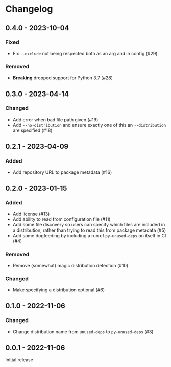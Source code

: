 # Changelog

## 0.4.0 - 2023-10-04

### Fixed

  - Fix `--exclude` not being respected both as an arg and in config (\#29)

### Removed

  - **Breaking** dropped support for Python 3.7 (\#28)

## 0.3.0 - 2023-04-14

### Changed

  - Add error when bad file path given (\#19)
  - Add `--no-distribution` and ensure exactly one of this an `--distribution`
    are specified (\#18)

## 0.2.1 - 2023-04-09

### Added

  - Add repository URL to package metadata (\#16)

## 0.2.0 - 2023-01-15

### Added

  - Add license (\#13)
  - Add ability to read from configuration file (\#11)
  - Add some file discovery so users can specify which files are included in a
    distribution, rather than trying to read this from package metadata (\#5)
  - Add some dogfeeding by including a run of `py-unused-deps` on itself in CI
    (\#4)

### Removed

  - Remove (somewhat) magic distribution detection (\#10)

### Changed

  - Make specifying a distribution optional (\#6)

## 0.1.0 - 2022-11-06

### Changed

  - Change distribution name from `unused-deps` to `py-unused-deps` (\#3)

## 0.0.1 - 2022-11-06

Initial release

